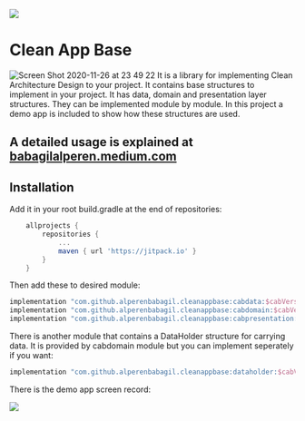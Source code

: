 [![](https://jitpack.io/v/alperenbabagil/cleanappbase.svg)](https://jitpack.io/#alperenbabagil/cleanappbase)
# Clean App Base
![Screen Shot 2020-11-26 at 23 49 22](https://user-images.githubusercontent.com/15035624/100391306-0aadbe00-3044-11eb-887c-cd4c376a2f1f.jpg)
It is a library for implementing Clean Architecture Design to your project. It contains base structures to implement in your project. It has data, domain and presentation layer structures. They can be implemented module by module. In this project a demo app is included to show how these structures are used.

## A detailed usage is explained at [babagilalperen.medium.com](https://babagilalperen.medium.com/android-clean-app-base-library-clean-architecture-mvvm-part-i-e8614978877f)


## Installation
Add it in your root build.gradle at the end of repositories:
```gradle
	allprojects {
		repositories {
			...
			maven { url 'https://jitpack.io' }
		}
	}
```
Then add these to desired module:
```gradle
implementation "com.github.alperenbabagil.cleanappbase:cabdata:$cabVersion"
implementation "com.github.alperenbabagil.cleanappbase:cabdomain:$cabVersion"
implementation "com.github.alperenbabagil.cleanappbase:cabpresentation:$cabVersion"
```
There is another module that contains a DataHolder structure for carrying data. It is provided by cabdomain module but you can implement seperately if you want:
```gradle
implementation "com.github.alperenbabagil.cleanappbase:dataholder:$cabVersion"
```
There is the demo app screen record:

![](https://media.giphy.com/media/UffGYSAAK7HACEr7m4/giphy.gif)
